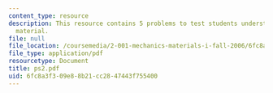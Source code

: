```yaml
---
content_type: resource
description: This resource contains 5 problems to test students understanding of course
  material.
file: null
file_location: /coursemedia/2-001-mechanics-materials-i-fall-2006/6fc8a3f309e88b21cc2847443f755400_ps2.pdf
file_type: application/pdf
resourcetype: Document
title: ps2.pdf
uid: 6fc8a3f3-09e8-8b21-cc28-47443f755400
---
```

